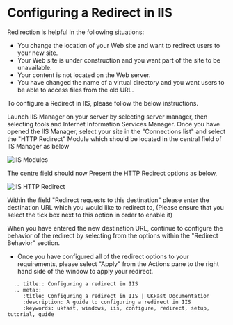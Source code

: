 # Configuring a Redirect in IIS

Redirection is helpful in the following situations:

* You change the location of your Web site and want to redirect users to your new site.
* Your Web site is under construction and you want part of the site to be unavailable.
* Your content is not located on the Web server.
* You have changed the name of a virtual directory and you want users to be able to access files from the old URL.

To configure a Redirect in IIS, please follow the below instructions. 


Launch IIS Manager on your server by selecting server manager, then selecting tools and Internet Information Services Manager. Once you have opened the IIS Manager, select your site in the "Connections list" and select the "HTTP Redirect" Module which should be located in the central field of IIS Manager as below

![IIS Modules](files/httpredirect/httpredirectmodule.PNG)

The centre field should now Present the HTTP Redirect options as below,

![IIS HTTP Redirect](files/httpredirect/redirectconfigurationexample.PNG)


Within the field "Redirect requests to this destination" please enter the destination URL which you would like to redirect to, (Please ensure that you select the tick box next to this option in order to enable it)

When you have entered the new destination URL, continue to configure the behavior of the redirect by selecting from the options within the "Redirect Behavior" section.

* Once you have configured all of the redirect options to your requirements, please select "Apply" from the Actions pane to the right hand side of the window to apply your redirect.

```eval_rst
  .. title:: Configuring a redirect in IIS
  .. meta::
     :title: Configuring a redirect in IIS | UKFast Documentation
     :description: A guide to configuring a redirect in IIS
     :keywords: ukfast, windows, iis, configure, redirect, setup, tutorial, guide
